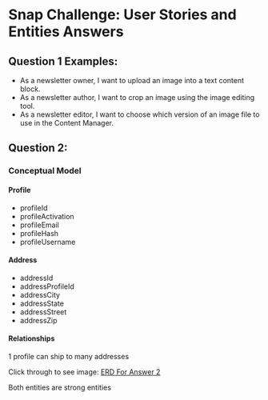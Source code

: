 # Snap Challenge: User Stories and Entities Answers

## Question 1 Examples:
* As a newsletter owner, I want to upload an image into a text content block.
* As a newsletter author, I want to crop an image using the image editing tool.
* As a newsletter editor, I want to choose which version of an image file to use in the Content Manager. 

## Question 2:

### Conceptual Model

#### Profile
* profileId
* profileActivation
* profileEmail
* profileHash
* profileUsername

#### Address
* addressId
* addressProfileId
* addressCity
* addressState
* addressStreet
* addressZip

#### Relationships
1 profile can ship to many addresses


Click through to see image: 
[ERD For Answer 2](./erd.png)

Both entities are strong entities